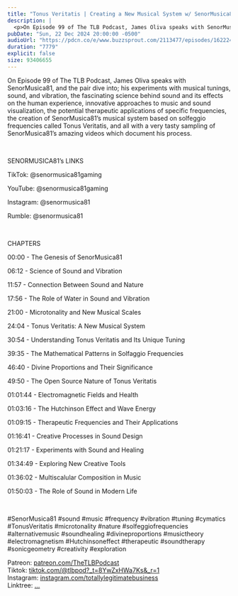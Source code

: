 ```yaml
---
title: "Tonus Veritatis | Creating a New Musical System w/ SenorMusica81 | The TLB Pod 99"
description: |
  <p>On Episode 99 of The TLB Podcast, James Oliva speaks with SenorMusica81, and the pair dive into; his experiments with musical tunings, sound, and vibration, the fascinating science behind sound and its effects on the human experience, innovative approaches to music and sound visualization, the potential therapeutic applications of specific frequencies, the creation of SenorMusica81’s musical system based on solfeggio frequencies called Tonus Veritatis, and all with a very tasty sampling of SenorMusica81’s amazing videos which document his process.</p><p><br/></p><p>SENORMUSICA81’s LINKS</p><p>TikTok: @senormusica81gaming</p><p>YouTube: @senormusica81gaming</p><p>Instagram: @senormusica81</p><p>Rumble: @senormusica81</p><p><br/></p><p>CHAPTERS</p><p>00:00 - The Genesis of SenorMusica81</p><p>06:12 - Science of Sound and Vibration</p><p>11:57 - Connection Between Sound and Nature</p><p>17:56 - The Role of Water in Sound and Vibration</p><p>21:00 - Microtonality and New Musical Scales</p><p>24:04 - Tonus Veritatis: A New Musical System</p><p>30:54 - Understanding Tonus Veritatis and Its Unique Tuning</p><p>39:35 - The Mathematical Patterns in Solfaggio Frequencies</p><p>46:40 - Divine Proportions and Their Significance</p><p>49:50 - The Open Source Nature of Tonus Veritatis</p><p>01:01:44 - Electromagnetic Fields and Health</p><p>01:03:16 - The Hutchinson Effect and Wave Energy</p><p>01:09:15 - Therapeutic Frequencies and Their Applications</p><p>01:16:41 - Creative Processes in Sound Design</p><p>01:21:17 - Experiments with Sound and Healing</p><p>01:34:49 - Exploring New Creative Tools</p><p>01:36:02 - Multiscalular Composition in Music</p><p>01:50:03 - The Role of Sound in Modern Life</p><p><br/></p><p>#SenorMusica81 #sound #music #frequency #vibration #tuning #cymatics #TonusVeritatis #microtonality #nature #solfeggiofrequencies #alternativemusic #soundhealing #divineproportions #musictheory #electromagnetism #Hutchinsoneffect #therapeutic #soundtherapy #sonicgeometry #creativity #exploration</p><p>Patreon: <a href='https://www.youtube.com/redirect?event=channel_description&amp;redir_token=QUFFLUhqbHJwOWd4SjlUSkRCaG9HTnBLUWtMaUVjRWd5Z3xBQ3Jtc0tuRGV5Nl9WT0l1eTZsdjhOQUVJTmR6RzJMWDhJeFhSOElCNTNQdTBwVk9Gd0N6RE5FMWNCNmZ4TXRhNHZhS0hzdEltdEppNUlpUTFCN1lSeGZQVFNwS2dlSkUxb2p6Ui1iTTVGYmY3NVZVY0hJNWFaNA&amp;q=https%3A%2F%2Fwww.patreon.com%2FTheTLBPodcast'>patreon.com/TheTLBPodcast</a><br/>Tiktok: <a href='https://www.youtube.com/redirect?event=channel_description&amp;redir_token=QUFFLUhqa3hqQTB0SGVhSl94YjdxZnhjMEN1eWk3OXYtd3xBQ3Jtc0ttZFFJYjAxMHlXeDFsWm54Mlk3S240d2VWUGwxWjQzSmdmM3VkX2g4aHk2eTYzX1VUN1FtcjFueW9hcXEtV3FLdTZRQzNwQUt6anBGbzFLMXVhc0s4LUp2WndRV1NnY3I4dEd4WkxpZ0ZfMHBwYkJYSQ&amp;q=https%3A%2F%2Fwww.tiktok.com%2F%40tlbpod%3F_t%3D8YwZxHWa7Ks%26_r%3D1'>tiktok.com/@tlbpod?_t=8YwZxHWa7Ks&amp;_r=1</a><br/>Instagram: <a href='https://www.youtube.com/redirect?event=channel_description&amp;redir_token=QUFFLUhqbm9fRUxibWVsdmNmazlnc3YtREhhb0xfSHZTd3xBQ3Jtc0ttVGVJX3VEeld4Y255MHc5d3d1S3pVc2RGbUVIQWZGX2lXR3FBSWl0dTZfbW54WUdnUUdtanBMcEowUzA3MmNUekdBWXIzNU9VVDhZbEctbzlMOEFqbnBFQS0wRHM3bGJyUE9Hczg4ZjFUVFpLZ3g5bw&amp;q=https%3A%2F%2Fwww.instagram.com%2Ftotallylegitimatebusiness%2F'>instagram.com/totallylegitimatebusiness</a><br/>Linktree: <a href='https://www.youtube.com/redirect?event=channel_description&amp;redir_token=QUFFLUhqbU5BOGhSR2I4SlVYTGJCSldXMnhpa0pNWWJuQXxBQ3Jtc0trSS1FaDl1ZHBQVVlndjI0eFVWcTlrUFNmRS1Ka1hNRkVZQnk1WWZNSlpHLVhRNWRIYVlCRmZaa2xEbmFPTlJMaHFSblZuTTItMkxEY0phSzJaMzk5YkhGb1JJVUtnZlBXQk14VlN1Ri1nbkRJQUVNbw&amp;q=linktr.ee%2Ftotallylegitimatebusiness'>...</a></p>
pubDate: "Sun, 22 Dec 2024 20:00:00 -0500"
audioUrl: "https://pdcn.co/e/www.buzzsprout.com/2113477/episodes/16222439-tonus-veritatis-creating-a-new-musical-system-w-senormusica81-the-tlb-pod-99.mp3"
duration: "7779"
explicit: false
size: 93406655
---
```


<p>On Episode 99 of The TLB Podcast, James Oliva speaks with SenorMusica81, and the pair dive into; his experiments with musical tunings, sound, and vibration, the fascinating science behind sound and its effects on the human experience, innovative approaches to music and sound visualization, the potential therapeutic applications of specific frequencies, the creation of SenorMusica81’s musical system based on solfeggio frequencies called Tonus Veritatis, and all with a very tasty sampling of SenorMusica81’s amazing videos which document his process.</p><p><br/></p><p>SENORMUSICA81’s LINKS</p><p>TikTok: @senormusica81gaming</p><p>YouTube: @senormusica81gaming</p><p>Instagram: @senormusica81</p><p>Rumble: @senormusica81</p><p><br/></p><p>CHAPTERS</p><p>00:00 - The Genesis of SenorMusica81</p><p>06:12 - Science of Sound and Vibration</p><p>11:57 - Connection Between Sound and Nature</p><p>17:56 - The Role of Water in Sound and Vibration</p><p>21:00 - Microtonality and New Musical Scales</p><p>24:04 - Tonus Veritatis: A New Musical System</p><p>30:54 - Understanding Tonus Veritatis and Its Unique Tuning</p><p>39:35 - The Mathematical Patterns in Solfaggio Frequencies</p><p>46:40 - Divine Proportions and Their Significance</p><p>49:50 - The Open Source Nature of Tonus Veritatis</p><p>01:01:44 - Electromagnetic Fields and Health</p><p>01:03:16 - The Hutchinson Effect and Wave Energy</p><p>01:09:15 - Therapeutic Frequencies and Their Applications</p><p>01:16:41 - Creative Processes in Sound Design</p><p>01:21:17 - Experiments with Sound and Healing</p><p>01:34:49 - Exploring New Creative Tools</p><p>01:36:02 - Multiscalular Composition in Music</p><p>01:50:03 - The Role of Sound in Modern Life</p><p><br/></p><p>#SenorMusica81 #sound #music #frequency #vibration #tuning #cymatics #TonusVeritatis #microtonality #nature #solfeggiofrequencies #alternativemusic #soundhealing #divineproportions #musictheory #electromagnetism #Hutchinsoneffect #therapeutic #soundtherapy #sonicgeometry #creativity #exploration</p><p>Patreon: <a href='https://www.youtube.com/redirect?event=channel_description&amp;redir_token=QUFFLUhqbHJwOWd4SjlUSkRCaG9HTnBLUWtMaUVjRWd5Z3xBQ3Jtc0tuRGV5Nl9WT0l1eTZsdjhOQUVJTmR6RzJMWDhJeFhSOElCNTNQdTBwVk9Gd0N6RE5FMWNCNmZ4TXRhNHZhS0hzdEltdEppNUlpUTFCN1lSeGZQVFNwS2dlSkUxb2p6Ui1iTTVGYmY3NVZVY0hJNWFaNA&amp;q=https%3A%2F%2Fwww.patreon.com%2FTheTLBPodcast'>patreon.com/TheTLBPodcast</a><br/>Tiktok: <a href='https://www.youtube.com/redirect?event=channel_description&amp;redir_token=QUFFLUhqa3hqQTB0SGVhSl94YjdxZnhjMEN1eWk3OXYtd3xBQ3Jtc0ttZFFJYjAxMHlXeDFsWm54Mlk3S240d2VWUGwxWjQzSmdmM3VkX2g4aHk2eTYzX1VUN1FtcjFueW9hcXEtV3FLdTZRQzNwQUt6anBGbzFLMXVhc0s4LUp2WndRV1NnY3I4dEd4WkxpZ0ZfMHBwYkJYSQ&amp;q=https%3A%2F%2Fwww.tiktok.com%2F%40tlbpod%3F_t%3D8YwZxHWa7Ks%26_r%3D1'>tiktok.com/@tlbpod?_t=8YwZxHWa7Ks&amp;_r=1</a><br/>Instagram: <a href='https://www.youtube.com/redirect?event=channel_description&amp;redir_token=QUFFLUhqbm9fRUxibWVsdmNmazlnc3YtREhhb0xfSHZTd3xBQ3Jtc0ttVGVJX3VEeld4Y255MHc5d3d1S3pVc2RGbUVIQWZGX2lXR3FBSWl0dTZfbW54WUdnUUdtanBMcEowUzA3MmNUekdBWXIzNU9VVDhZbEctbzlMOEFqbnBFQS0wRHM3bGJyUE9Hczg4ZjFUVFpLZ3g5bw&amp;q=https%3A%2F%2Fwww.instagram.com%2Ftotallylegitimatebusiness%2F'>instagram.com/totallylegitimatebusiness</a><br/>Linktree: <a href='https://www.youtube.com/redirect?event=channel_description&amp;redir_token=QUFFLUhqbU5BOGhSR2I4SlVYTGJCSldXMnhpa0pNWWJuQXxBQ3Jtc0trSS1FaDl1ZHBQVVlndjI0eFVWcTlrUFNmRS1Ka1hNRkVZQnk1WWZNSlpHLVhRNWRIYVlCRmZaa2xEbmFPTlJMaHFSblZuTTItMkxEY0phSzJaMzk5YkhGb1JJVUtnZlBXQk14VlN1Ri1nbkRJQUVNbw&amp;q=linktr.ee%2Ftotallylegitimatebusiness'>...</a></p>
